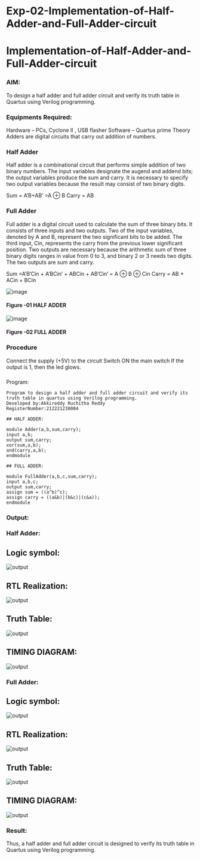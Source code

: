 # Exp-02-Implementation-of-Half-Adder-and-Full-Adder-circuit

# Implementation-of-Half-Adder-and-Full-Adder-circuit
### AIM:
To design a half adder and full adder circuit and verify its truth table in Quartus using Verilog programming.

### Equipments Required:
Hardware – PCs, Cyclone II , USB flasher
Software – Quartus prime
Theory
Adders are digital circuits that carry out addition of numbers.

### Half Adder
Half adder is a combinational circuit that performs simple addition of two binary numbers. The input variables designate the augend and addend bits; the output variables produce the sum and carry. It is necessary to specify two output variables because the result may consist of two binary digits.

Sum = A’B+AB’ =A ⊕ B Carry = AB

### Full Adder
Full adder is a digital circuit used to calculate the sum of three binary bits. It consists of three inputs and two outputs. Two of the input variables, denoted by A and B, represent the two significant bits to be added. The third input, Cin, represents the carry from the previous lower significant position. Two outputs are necessary because the arithmetic sum of three binary digits ranges in value from 0 to 3, and binary 2 or 3 needs two digits. The two outputs are sum and carry.

Sum =A’B’Cin + A’BCin’ + ABCin + AB’Cin’ = A ⊕ B ⊕ Cin Carry = AB + ACin + BCin

 ![image](https://user-images.githubusercontent.com/36288975/163552156-a13e5a56-c638-4110-97d9-8896907c8d25.png)

#### Figure -01 HALF ADDER 


![image](https://user-images.githubusercontent.com/36288975/163552057-b3547877-6d07-45b4-b7e0-bcfebfad9e1d.png)

#### Figure -02 FULL ADDER 

### Procedure

Connect the supply (+5V) to the circuit
Switch ON the main switch
If the output is 1, then the led glows.
### 
Program:
```
Program to design a half adder and full adder circuit and verify its truth table in quartus using Verilog programming.
Developed by:Akkireddy Ruchitha Reddy
RegisterNumber:212221230004 

## HALF ADDER:

module Adder(a,b,sum,carry);
input a,b;
output sum,carry;
xor(sum,a,b);
and(carry,a,b);
endmodule 

## FULL ADDER:

module FullAdder(a,b,c,sum,carry);
input a,b,c;
output sum,carry;
assign sum = ((a^b)^c);
assign carry = ((a&b)|(b&c)|(c&a));
endmodule
```

### Output:
### Half Adder:
## Logic symbol:
![output](https://github.com/RuchithaReddy28/Exp-02-Implementation-of-Half-Adder-and-Full-Adder-circuit/blob/main/de.1.jpg?raw=true)

## RTL Realization:
![output](https://github.com/RuchithaReddy28/Exp-02-Implementation-of-Half-Adder-and-Full-Adder-circuit/blob/main/de2.jpg?raw=true)

## Truth Table:
![output](https://github.com/RuchithaReddy28/Exp-02-Implementation-of-Half-Adder-and-Full-Adder-circuit/blob/main/de3.jpg?raw=true)

## TIMING DIAGRAM:
![output](https://github.com/RuchithaReddy28/Exp-02-Implementation-of-Half-Adder-and-Full-Adder-circuit/blob/main/de4.jpg?raw=true)

### Full Adder:
## Logic symbol:
![output](https://github.com/RuchithaReddy28/Exp-02-Implementation-of-Half-Adder-and-Full-Adder-circuit/blob/main/de5.jpg?raw=true)

## RTL Realization:
![output](https://github.com/RuchithaReddy28/Exp-02-Implementation-of-Half-Adder-and-Full-Adder-circuit/blob/main/de6.jpg?raw=true)

## Truth Table:
![output](https://github.com/RuchithaReddy28/Exp-02-Implementation-of-Half-Adder-and-Full-Adder-circuit/blob/main/de7.jpg?raw=true)

## TIMING DIAGRAM:
![output](https://github.com/RuchithaReddy28/Exp-02-Implementation-of-Half-Adder-and-Full-Adder-circuit/blob/main/de8.jpg?raw=true)

### Result:
Thus, a half adder and full adder circuit is designed to verify its truth table in Quartus using Verilog programming.
